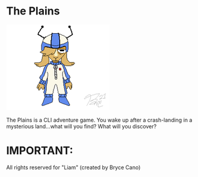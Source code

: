 # The Plains
![LiamArt](https://github.com/draumaz/plains/blob/main/src/liam.png?raw=true?raw=true "Goat Boy")

The Plains is a CLI adventure game. You wake up after a crash-landing in a mysterious land...what will you find? What will you discover?

# IMPORTANT:
All rights reserved for "Liam" (created by Bryce Cano)

